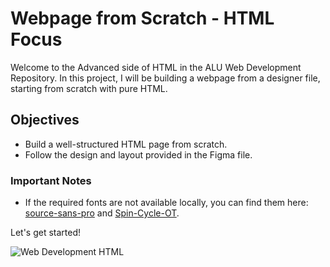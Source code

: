 # Webpage from Scratch - HTML Focus
Welcome to the Advanced side of HTML in the ALU Web Development Repository. In this project, I will be building a webpage from a designer file, starting from scratch with pure HTML.

## Objectives

- Build a well-structured HTML page from scratch.
- Follow the design and layout provided in the Figma file.


### Important Notes

- If the required fonts are not available locally, you can find them here: [source-sans-pro](https://fonts.google.com/specimen/Source+Sans+Pro) and [Spin-Cycle-OT](https://www.fontsquirrel.com/fonts/Spin-Cycle).

Let's get started!

<img alt="Web Development HTML" src="Photo by luis gomes from Pexels: https://www.pexels.com/photo/close-up-photo-of-programming-of-codes-546819/">

